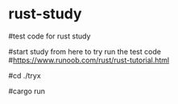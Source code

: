# rust-study

#test code for rust study

#start study from here to try run the test code
#https://www.runoob.com/rust/rust-tutorial.html

#cd ./tryx

#cargo run
